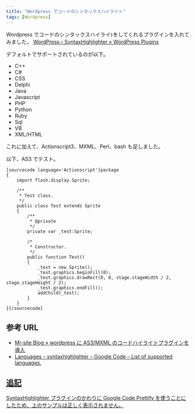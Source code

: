 ```yaml
---
title: "Wordpress でコードのシンタックスハイライト"
tags: [Wordpress]
---
```


Wordpress でコードのシンタックスハイライﾄをしてくれるプラグインを入れてみました。
[WordPress › SyntaxHighlighter « WordPress Plugins](http://wordpress.org/extend/plugins/syntaxhighlighter/)

デフォルトでサポートされているのが以下。

- C++
- C#
- CSS
- Delphi
- Java
- Javascript
- PHP
- Python
- Ruby
- Sql
- VB
- XML/HTML

これに加えて、Actionscript3、MXML、Perl、bash も足しました。

以下、AS3 でテスト。

```
[sourcecode language='Actionscript']package
{
	import flash.display.Sprite;

	/**
	 * Test class.
	 */
	public class Test extends Sprite
	{
		/**
		 * @private
		 */
		private var _test:Sprite;

		/*
		 * Constructor.
		 */
		public function Test()
		{
			_test = new Sprite();
			_test.graphics.beginFill(0);
			_test.graphics.drawRect(0, 0, stage.stageWidth / 2, stage.stageHeight / 2);
			_test.graphics.endFill();
			addChild(_test);
		}
	}
}[/sourcecode]
```

## 参考 URL

- [Mj-site Blog » wordpress に AS3/MXML のコードハイライトプラグインを導入](http://blog.mj-site.net/2008/01/wordpress%E3%81%ABas3mxml%E3%81%AE%E3%82%B3%E3%83%BC%E3%83%89%E3%83%8F%E3%82%A4%E3%83%A9%E3%82%A4%E3%83%88%E3%83%97%E3%83%A9%E3%82%B0%E3%82%A4%E3%83%B3%E3%82%92%E5%B0%8E%E5%85%A5.html)
- [Languages &#8211; syntaxhighlighter &#8211; Google Code &#8211; List of supported languages.](http://code.google.com/p/syntaxhighlighter/wiki/Languages)

## <ins>追記</ins>

<ins>SyntaxHighlighter プラグインのかわりに Google Code Prettify を使うことにしたため、上のサンプルは正しく表示されません。</ins>
